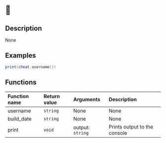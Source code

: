 # 💩

## Description
None

## Examples

```lua
print(cheat.username())
```

## Functions
|Function name|Return value|Arguments|Description|
|:-|:-|:-|:-|
|username|`string`|None|None|
|build_date|`string`|None|None|
|print|`void`|output: `string`|Prints output to the console|